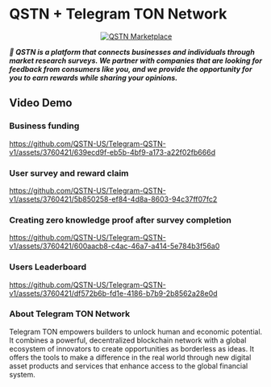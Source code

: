 # QSTN + Telegram TON Network

<p align="center">
  <a href="https://qstnus.com/"><img src="https://qstnus.com/icon-256x256.png" alt="QSTN Marketplace"></a>
</p>


***🚀 QSTN is a platform that connects businesses and individuals through market research surveys. We partner with companies that are looking for feedback from consumers like you, and we provide the opportunity for you to earn rewards while sharing your opinions.***

## Video Demo

### Business funding

https://github.com/QSTN-US/Telegram-QSTN-v1/assets/3760421/639ecd9f-eb5b-4bf9-a173-a22f02fb666d

### User survey and reward claim

https://github.com/QSTN-US/Telegram-QSTN-v1/assets/3760421/5b850258-ef84-4d8a-8603-94c37ff07fc2

### Creating zero knowledge proof after survey completion

https://github.com/QSTN-US/Telegram-QSTN-v1/assets/3760421/600aacb8-c4ac-46a7-a414-5e784b3f56a0

### Users Leaderboard

https://github.com/QSTN-US/Telegram-QSTN-v1/assets/3760421/df572b6b-fd1e-4186-b7b9-2b8562a28e0d


### About Telegram TON Network

Telegram TON empowers builders to unlock human and economic potential. It combines a powerful, decentralized blockchain network with a global ecosystem of innovators to create opportunities as borderless as ideas. It offers the tools to make a difference in the real world through new digital asset products and services that enhance access to the global financial system.
